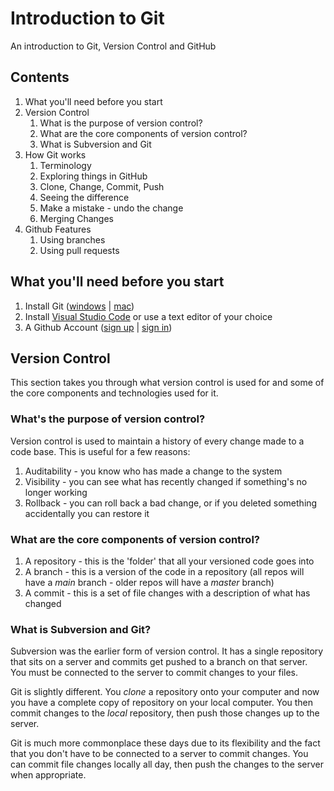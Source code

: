 # Introduction to Git
An introduction to Git, Version Control and GitHub

## Contents
1. What you'll need before you start
2. Version Control
    1. What is the purpose of version control?
    2. What are the core components of version control?
    3. What is Subversion and Git
3. How Git works
    1. Terminology
    2. Exploring things in GitHub
    3. Clone, Change, Commit, Push
    4. Seeing the difference
    5. Make a mistake - undo the change
    6. Merging Changes
4. Github Features
    1. Using branches
    2. Using pull requests

## What you'll need before you start
  1. Install Git ([windows](https://git-scm.com/download/win) | [mac](https://git-scm.com/download/mac))
  2. Install [Visual Studio Code](https://code.visualstudio.com/) or use a text editor of your choice
  3. A Github Account ([sign up](https://github.com/signup) | [sign in](https://github.com/login))

## Version Control
This section takes you through what version control is used for and some of the core components and technologies used for it.

### What's the purpose of version control?

Version control is used to maintain a history of every change made to a code base. This is useful for a few reasons:
  1. Auditability - you know who has made a change to the system
  2. Visibility - you can see what has recently changed if something's no longer working
  3. Rollback - you can roll back a bad change, or if you deleted something accidentally you can restore it

### What are the core components of version control?

  1. A repository - this is the 'folder' that all your versioned code goes into
  2. A branch - this is a version of the code in a repository (all repos will have a *main* branch - older repos will have a *master* branch)
  3. A commit - this is a set of file changes with a description of what has changed

### What is Subversion and Git?

Subversion was the earlier form of version control. It has a single repository that sits on a server and commits get pushed to a branch on that server. You must be connected to the server to commit changes to your files.

Git is slightly different. You *clone* a repository onto your computer and now you have a complete copy of repository on your local computer. You then commit changes to the *local* repository, then push those changes up to the server.

Git is much more commonplace these days due to its flexibility and the fact that you don't have to be connected to a server to commit changes. You can commit file changes locally all day, then push the changes to the server when appropriate.
